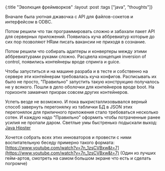 {:title "Эволюция фреймворков"
 :layout :post
 :tags  ["java", "thoughts"]}

Вначале была уютная джавочка с API для файлов-сокетов и интерфейсом в ODBC.

Потом решили что так программировать сложно и забахали пакет API для серверных приложений. Появилась куча аббревиатур которые до сих пор позволяют HRам писать вакансии не приходя в сознание.

Потом решили что собирать адаптеры и конвертеры между этими аббревиатурами руками сложно. Расцвела концепция inversion of control, появились контейнеры вроде спринга и guice.

Чтобы запуститься и на машине разраба и в тесте и собственно на сервере эти контейнерам требовалась куча конфигов. Расписывать их было не просто, "Правильно" запустить такую конструкцию получалось не у всякого. Пошли в дело оболочки для контейнеров вроде boot. На горизонте замаячил призрак совсем других контейнеров.

Успеть везде не возможно. И пока выкристаллизовывался верный способ завернуть перегонялку из таблички БД в JSON этих перегонялок для приличного приложения стало требоваться несколько сотен. И каждую надо "Правильно" оформить чтобы потраченные ранее усилия не пропали даром. Светлые умы быстренько подыскали выход: [Java Hipster](https://www.jhipster.tech/presentation/#/)

Хочется собрать всех этих инноваторов и провести с ними воспитательную беседу примерно такого формата: [https://www.youtube.com/watch?v=7n_1zsCVBxw&t=7](https://www.youtube.com/watch?v=7n_1zsCVBxw&t=7) (Один из лучших гейм-артов, смотреть на самом большом экране что есть и сделать погромче)
